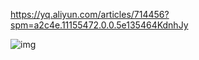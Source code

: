 https://yq.aliyun.com/articles/714456?spm=a2c4e.11155472.0.0.5e135464KdnhJy

![img](https://yqfile.alicdn.com/09a0bac7cf3ad95ff526430ca67252cb3c8c23e9.png)

